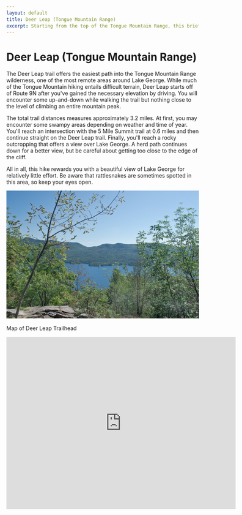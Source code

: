 ```yaml
---
layout: default 
title: Deer Leap (Tongue Mountain Range)
excerpt: Starting from the top of the Tongue Mountain Range, this brief trail traverses Adirondack forest to reach an outcropping overlooking Lake George.
---
```


<h1>Deer Leap (Tongue Mountain Range)</h1>

<p>The Deer Leap trail offers the easiest path into the Tongue Mountain Range wilderness, one of the most remote areas around Lake George. While much of the Tongue Mountain hiking entails difficult terrain, Deer Leap starts off of Route 9N after you've gained the necessary elevation by driving. You will encounter some up-and-down while walking the trail but nothing close to the level of climbing an entire mountain peak.</p>

<p>The total trail distances measures approximately 3.2 miles. At first, you may encounter some swampy areas depending on weather and time of year. You'll reach an intersection with the 5 Mile Summit trail at 0.6 miles and then continue straight on the Deer Leap trail. Finally, you'll reach a rocky outcropping that offers a view over Lake George. A herd path continues down for a better view, but be careful about getting too close to the edge of the cliff.</p>

<p>All in all, this hike rewards you with a beautiful view of Lake George for relatively little effort. Be aware that rattlesnakes are sometimes spotted in this area, so keep your eyes open.</p> 

<img src="/img/deerleap.jpg" alt="Deer Leap Overlook over Lake George">

<p>Map of Deer Leap Trailhead</p>

<div class="google-maps"><iframe src="https://www.google.com/maps/embed?pb=!1m18!1m12!1m3!1d3988.7982817934526!2d-73.54849057286708!3d43.661037865212734!2m3!1f0!2f0!3f0!3m2!1i1024!2i768!4f13.1!3m3!1m2!1s0x0%3A0x0!2zNDPCsDM5JzQwLjciTiA3M8KwMzInNDIuNCJX!5e1!3m2!1sen!2sus!4v1466888933859" width="600" height="450" frameborder="0" style="border:0" allowfullscreen></iframe></div>
